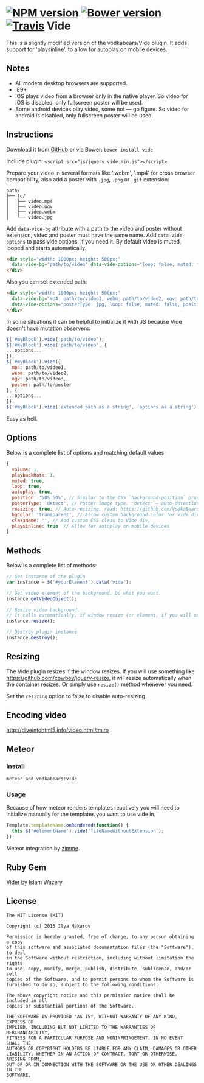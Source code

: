 [![NPM version](https://img.shields.io/npm/v/vide.svg?style=flat)](https://npmjs.org/package/vide)
[![Bower version](https://badge.fury.io/bo/vide.svg)](http://badge.fury.io/bo/vide)
[![Travis](https://travis-ci.org/VodkaBears/Vide.svg?branch=master)](https://travis-ci.org/VodkaBears/Vide)
Vide
====

This is a slightly modified version of the vodkabears/Vide plugin.  It adds support for 'playsinline', to allow for autoplay
on mobile devices.  

## Notes

* All modern desktop browsers are supported.
* IE9+
* iOS plays video from a browser only in the native player. So video for iOS is disabled, only fullscreen poster will be used.
* Some android devices play video, some not — go figure. So video for android is disabled, only fullscreen poster will be used.

## Instructions

Download it from [GitHub](https://github.com/VodkaBears/Vide/releases/latest) or via Bower:
`bower install vide`

Include plugin: `<script src="js/jquery.vide.min.js"></script>`

Prepare your video in several formats like '.webm', '.mp4' for cross browser compatibility, also add a poster with `.jpg`, `.png` or `.gif` extension:
```
path/
├── to/
│   ├── video.mp4
│   ├── video.ogv
│   ├── video.webm
│   └── video.jpg
```

Add `data-vide-bg` attribute with a path to the video and poster without extension, video and poster must have the same name. Add `data-vide-options` to pass vide options, if you need it. By default video is muted, looped and starts automatically.
```html
<div style="width: 1000px; height: 500px;"
  data-vide-bg="path/to/video" data-vide-options="loop: false, muted: false, position: 0% 0%">
</div>
```

Also you can set extended path:
```html
<div style="width: 1000px; height: 500px;"
  data-vide-bg="mp4: path/to/video1, webm: path/to/video2, ogv: path/to/video3, poster: path/to/poster"
  data-vide-options="posterType: jpg, loop: false, muted: false, position: 0% 0%">
</div>
```

In some situations it can be helpful to initialize it with JS because Vide doesn't have mutation observers:
```js
$('#myBlock').vide('path/to/video');
$('#myBlock').vide('path/to/video', {
...options...
});
$('#myBlock').vide({
  mp4: path/to/video1,
  webm: path/to/video2,
  ogv: path/to/video3,
  poster: path/to/poster
}, {
...options...
});
$('#myBlock').vide('extended path as a string', 'options as a string');
```

Easy as hell.

## Options

Below is a complete list of options and matching default values:

```js
{
  volume: 1,
  playbackRate: 1,
  muted: true,
  loop: true,
  autoplay: true,
  position: '50% 50%', // Similar to the CSS `background-position` property.
  posterType: 'detect', // Poster image type. "detect" — auto-detection; "none" — no poster; "jpg", "png", "gif",... - extensions.
  resizing: true, // Auto-resizing, read: https://github.com/VodkaBears/Vide#resizing
  bgColor: 'transparent', // Allow custom background-color for Vide div,
  className: '', // Add custom CSS class to Vide div,
  playsinline: true  // Allow for autoplay on mobile devices
}
```

## Methods

Below is a complete list of methods:

```js
// Get instance of the plugin
var instance = $('#yourElement').data('vide');

// Get video element of the background. Do what you want.
instance.getVideoObject();

// Resize video background.
// It calls automatically, if window resize (or element, if you will use something like https://github.com/cowboy/jquery-resize).
instance.resize();

// Destroy plugin instance
instance.destroy();
```

## Resizing

The Vide plugin resizes if the window resizes. If you will use something like https://github.com/cowboy/jquery-resize, it will resize automatically when the container resizes. Or simply use `resize()` method whenever you need.

Set the `resizing` option to false to disable auto-resizing.

## Encoding video

http://diveintohtml5.info/video.html#miro

## Meteor

### Install

```sh
meteor add vodkabears:vide
```

### Usage

Because of how meteor renders templates reactively you will need to initialize
manually for the templates you want to use vide in.

```js
Template.templateName.onRendered(function() {
  this.$('#elementName').vide('fileNameWithoutExtension');
});
```

Meteor integration by [zimme](https://github.com/zimme).

## Ruby Gem

[Vider](https://github.com/wazery/vider) by Islam Wazery.

## License

```
The MIT License (MIT)

Copyright (c) 2015 Ilya Makarov

Permission is hereby granted, free of charge, to any person obtaining a copy
of this software and associated documentation files (the "Software"), to deal
in the Software without restriction, including without limitation the rights
to use, copy, modify, merge, publish, distribute, sublicense, and/or sell
copies of the Software, and to permit persons to whom the Software is
furnished to do so, subject to the following conditions:

The above copyright notice and this permission notice shall be included in all
copies or substantial portions of the Software.

THE SOFTWARE IS PROVIDED "AS IS", WITHOUT WARRANTY OF ANY KIND, EXPRESS OR
IMPLIED, INCLUDING BUT NOT LIMITED TO THE WARRANTIES OF MERCHANTABILITY,
FITNESS FOR A PARTICULAR PURPOSE AND NONINFRINGEMENT. IN NO EVENT SHALL THE
AUTHORS OR COPYRIGHT HOLDERS BE LIABLE FOR ANY CLAIM, DAMAGES OR OTHER
LIABILITY, WHETHER IN AN ACTION OF CONTRACT, TORT OR OTHERWISE, ARISING FROM,
OUT OF OR IN CONNECTION WITH THE SOFTWARE OR THE USE OR OTHER DEALINGS IN THE
SOFTWARE.
```
